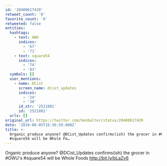 ```yaml
---
id: '20400617420'
retweet_count: '0'
favorite_count: '0'
retweeted: false
entities:
  hashtags:
    - text: GWU
      indices:
        - '67'
        - '71'
    - text: square54
      indices:
        - '74'
        - '83'
  symbols: []
  user_mentions:
    - name: DCist
      screen_name: dcist_updates
      indices:
        - '24'
        - '38'
      id_str: '2521881'
      id: '2521881'
  urls: []
original_url: https://twitter.com/benbalter/status/20400617420
date: '2010-08-05T16:36:59.000Z'
title: >-
  Organic produce anyone? @DCist_Updates confirms(ish) the grocer in #GWU's
  #square54 will be Whole Fo…
---
```


Organic produce anyone? @DCist_Updates confirms(ish) the grocer in #GWU's #square54 will be Whole Foods http://bit.ly/bLaZv6